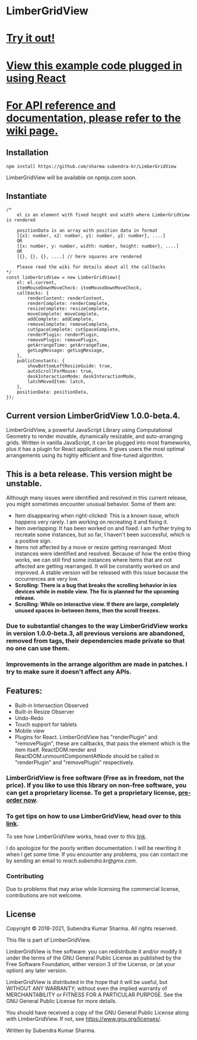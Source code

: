 # LimberGridView

# [Try it out!](https://sharma-subendra-kr.github.io/LimberGridView/)
# [View this example code plugged in using React](https://github.com/sharma-subendra-kr/limber-grid-view-github-page/blob/release-1.0.0-beta.3/src/pages/home/common/components/lgvCustomizedView/lgvCustomizedView.tsx)
# [For API reference and documentation, please refer to the wiki page.](https://github.com/sharma-subendra-kr/LimberGridView/wiki)

## Installation

```npm install https://github.com/sharma-subendra-kr/LimberGridView```

LimberGridView will be available on npmjs.com soon.

## Instantiate
```
/*
	el is an element with fixed height and width where LimberGridView is rendered
	
	positionData is an array with position data in format 
	[{x1: number, x2: number, y1: number, y2: number}, ....]
	OR
	[{x: number, y: number, width: number, height: number}, ....]
	OR
	[{}, {}, {}, ....] // here squares are rendered
	
	Please read the wiki for details about all the callbacks
*/
const limberGridView = new LimberGridView({
	el: el.current,
	itemMouseDownMoveCheck: itemMouseDownMoveCheck,
	callbacks: {
		renderContent: renderContent,
		renderComplete: renderComplete,
		resizeComplete: resizeComplete,
		moveComplete: moveComplete,
		addComplete: addComplete,
		removeComplete: removeComplete,
		cutSpaceComplete: cutSpaceComplete,
		renderPlugin: renderPlugin,
		removePlugin: removePlugin,
		getArrangeTime: getArrangeTime,
		getLogMessage: getLogMessage,
	},
	publicConstants: {
		showBottomLeftResizeGuide: true,
		autoScrollForMouse: true,
		deskInteractionMode: deskInteractionMode,
		latchMovedItem: latch,
	},
	positionData: positionData,
});
```

## Current version LimberGridView 1.0.0-beta.4.

LimberGridView, a powerful JavaScript Library using Computational Geometry to render movable, dynamically resizable, and auto-arranging grids. Written in vanilla JavaScript, it can be plugged into most frameworks, plus it has a plugin for React applications. It gives users the most optimal arrangements using its highly efficient and fine-tuned algorithm.

## This is a beta release. This version might be unstable.
Although many issues were identified and resolved in this current release, you might sometimes encounter unusual behavior. Some of them are:

* Item disappearing when right-clicked: This is a known issue, which happens very rarely. I am working on recreating it and fixing it.
* Item overlapping: It has been worked on and fixed. I am further trying to recreate some instances, but so far, I haven't been successful, which is a positive sign.
* Items not affected by a move or resize getting rearranged: Most instances were identified and resolved.  Because of how the entire thing works, we can still find some instances where items that are not affected are getting rearranged. It will be constantly worked on and improved. A stable version will be released with this issue because the occurrences are very low.
* **Scrolling: There is a bug that breaks the scrolling behavior in ios devices while in mobile view. The fix is planned for the upcoming release.**
* **Scrolling: While on interactive view. If there are large, completely unused spaces in-between items, then the scroll freezes.**


### Due to substantial changes to the way LimberGridView works in version 1.0.0-beta.3, all previous versions are abandoned, removed from tags, their dependencies made private so that no one can use them.

### Improvements in the arrange algorithm are made in patches. I try to make sure it doesn't affect any APIs.

## Features:
* Built-in Intersection Observed
* Built-in Resize Observer
* Undo-Redo
* Touch support for tablets
* Mobile view
* Plugins for React. LimberGridView has "renderPlugin" and "removePlugin", these are callbacks, that pass the element which is the item itself. ReactDOM.render and ReactDOM.unmountComponentAtNode should be called in "renderPlugin" and "removePlugin" respectively.

### LimberGridView is free software (Free as in freedom, not the price). If you like to use this library on non-free software, you can get a proprietary license. To get a proprietary license, [pre-order now](https://limber.in/LimberGridView/buy).

### To get tips on how to use LimberGridView, head over to this [link](https://limber.in/LimberGridView/howToUse).

To see how LimberGridView works, head over to this [link](https://limber.in/LimberGridView/howItWorks).

I do apologize for the poorly written documentation. I will be rewriting it when I get some time. If you encounter any problems, you can contact me by sending an email to _reach.subendra.kr@gmx.com_.

### Contributing
Due to problems that may arise while licensing the commercial license, contributions are not welcome.

## License
Copyright © 2018-2021, Subendra Kumar Sharma. All rights reserved.

This file is part of LimberGridView.

LimberGridView is free software: you can redistribute it and/or modify
it under the terms of the GNU General Public License as published by
the Free Software Foundation, either version 3 of the License, or
(at your option) any later version.

LimberGridView is distributed in the hope that it will be useful,
but WITHOUT ANY WARRANTY; without even the implied warranty of
MERCHANTABILITY or FITNESS FOR A PARTICULAR PURPOSE.  See the
GNU General Public License for more details.

You should have received a copy of the GNU General Public License
along with LimberGridView.  If not, see <https://www.gnu.org/licenses/>.

Written by Subendra Kumar Sharma.
